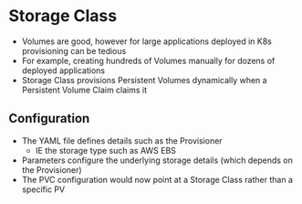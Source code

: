 # Storage Class

- Volumes are good, however for large applications deployed in K8s provisioning can be tedious
- For example, creating hundreds of Volumes manually for dozens of deployed applications
- Storage Class provisions Persistent Volumes dynamically when a Persistent Volume Claim claims it

## Configuration

- The YAML file defines details such as the Provisioner
  - IE the storage type such as AWS EBS
- Parameters configure the underlying storage details (which depends on the Provisioner)
- The PVC configuration would now point at a Storage Class rather than a specific PV
